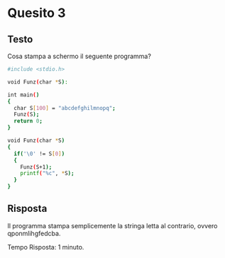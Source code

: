 # Quesito 3
## Testo
Cosa stampa a schermo il seguente programma?

``` bash
#include <stdio.h>

void Funz(char *S):

int main()
{
  char S[100] = "abcdefghilmnopq";
  Funz(S);
  return 0;
}

void Funz(char *S)
{
  if('\0' != S[0])
  {
    Funz(S+1);
    printf("%c", *S);
  }
}
```

## Risposta
Il programma stampa semplicemente la stringa letta al contrario, ovvero qponmlihgfedcba.

Tempo Risposta: 1 minuto.
